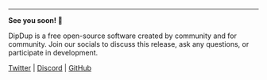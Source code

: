 <!-- markdownlint-disable no-inline-html first-line-heading no-emphasis-as-heading -->
<br><br>
___

__See you soon! 👋__

DipDup is a free open-source software created by community and for community. Join our socials to discuss this release, ask any questions, or participate in development.

[Twitter](https://twitter.com/dipdup_io) | [Discord](https://discord.gg/aG8XKuwsQd) | [GitHub](https://github.com/dipdup-io/dipdup)
